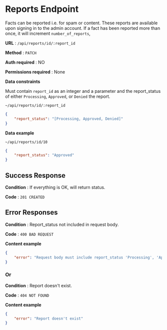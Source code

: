 # Reports Endpoint

Facts can be reported i.e. for spam or content. These reports are available upon signing in to the admin account. If a fact has been reported more than once, it will increment `number_of_reports`,

**URL** : `/api/reports/id/:report_id`

**Method** : `PATCH`

**Auth required** : NO

**Permissions required** : None

**Data constraints**

Must contain `report_id` as an integer and a parameter and the report_status of either `Processing`, `Approved`, or `Denied` the report.

`~/api/reports/id/:report_id`

```json
{
    "report_status": "[Processing, Approved, Denied]"
}
```

**Data example**

`~/api/reports/id/10`

```json
{
    "report_status": "Approved"
}
```

## Success Response

**Condition** : If everything is OK, will return status.

**Code** : `201 CREATED`

## Error Responses

**Condition** : Report_status not included in request body.

**Code** : `400 BAD REQUEST`

**Content example**

```json
{
    "error": "Request body must include report_status 'Processing', 'Approved', or 'Denied'"
}
```

### Or

**Condition** : Report doesn't exist.

**Code** : `404 NOT FOUND`

**Content example**

```json
{
    "error": "Report doesn't exist"
}
```